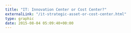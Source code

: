 ```yaml
---
title: "IT: Innovation Center or Cost Center?"
externalLink: "/it-strategic-asset-or-cost-center.html"
type: graphic
date: 2015-08-04 05:09:40+00:00
---
```

